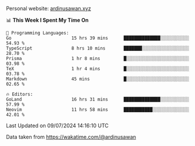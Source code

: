 Personal website: [ardinusawan.xyz](https://ardinusawan.xyz)

<!--START_SECTION:waka-->
📊 **This Week I Spent My Time On** 

```text
💬 Programming Languages: 
Go                       15 hrs 39 mins      ██████████████░░░░░░░░░░░   54.93 % 
TypeScript               8 hrs 10 mins       ███████░░░░░░░░░░░░░░░░░░   28.70 % 
Prisma                   1 hr 8 mins         █░░░░░░░░░░░░░░░░░░░░░░░░   03.98 % 
TeX                      1 hr 4 mins         █░░░░░░░░░░░░░░░░░░░░░░░░   03.78 % 
Markdown                 45 mins             █░░░░░░░░░░░░░░░░░░░░░░░░   02.65 % 

🔥 Editors: 
GoLand                   16 hrs 31 mins      ██████████████░░░░░░░░░░░   57.99 % 
Neovim                   11 hrs 58 mins      ███████████░░░░░░░░░░░░░░   42.01 % 
```


 Last Updated on 09/07/2024 14:16:10 UTC
<!--END_SECTION:waka-->
Data taken from https://wakatime.com/@ardinusawan
